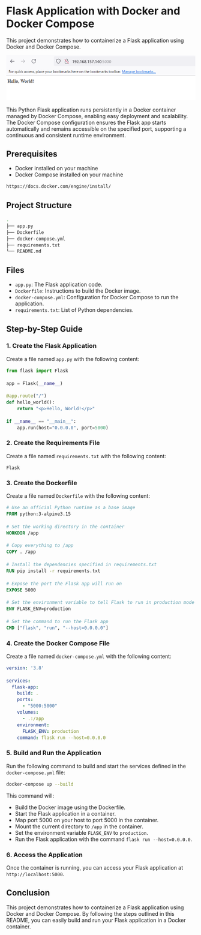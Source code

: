 # Flask Application with Docker and Docker Compose

This project demonstrates how to containerize a Flask application using Docker and Docker Compose.

![Flask-app-snapshot](Images/flask-app-snapshot.png)

This Python Flask application runs persistently in a Docker container managed by Docker Compose, enabling easy deployment and scalability. The Docker Compose configuration ensures the Flask app starts automatically and remains accessible on the specified port, supporting a continuous and consistent runtime environment.

## Prerequisites

- Docker installed on your machine
- Docker Compose installed on your machine
```bash
https://docs.docker.com/engine/install/
```

## Project Structure
```bash
.
├── app.py
├── Dockerfile
├── docker-compose.yml
├── requirements.txt
└── README.md
```

## Files

- `app.py`: The Flask application code.
- `Dockerfile`: Instructions to build the Docker image.
- `docker-compose.yml`: Configuration for Docker Compose to run the application.
- `requirements.txt`: List of Python dependencies.

## Step-by-Step Guide

### 1. Create the Flask Application

Create a file named `app.py` with the following content:

```python
from flask import Flask

app = Flask(__name__)

@app.route("/")
def hello_world():
    return "<p>Hello, World!</p>"

if __name__ == "__main__":
    app.run(host="0.0.0.0", port=5000)
```

### 2. Create the Requirements File

Create a file named `requirements.txt` with the following content:

```
Flask
```

### 3. Create the Dockerfile

Create a file named `Dockerfile` with the following content:

```Dockerfile
# Use an official Python runtime as a base image
FROM python:3-alpine3.15

# Set the working directory in the container
WORKDIR /app

# Copy everything to /app
COPY . /app

# Install the dependencies specified in requirements.txt
RUN pip install -r requirements.txt

# Expose the port the Flask app will run on
EXPOSE 5000

# Set the environment variable to tell Flask to run in production mode
ENV FLASK_ENV=production

# Set the command to run the Flask app
CMD ["flask", "run", "--host=0.0.0.0"]
```

### 4. Create the Docker Compose File

Create a file named `docker-compose.yml` with the following content:

```yaml
version: '3.8'

services:
  flask-app:
    build: .
    ports:
      - "5000:5000"
    volumes:
      - .:/app
    environment:
      FLASK_ENV: production
    command: flask run --host=0.0.0.0
```

### 5. Build and Run the Application

Run the following command to build and start the services defined in the `docker-compose.yml` file:

```bash
docker-compose up --build
```

This command will:
- Build the Docker image using the Dockerfile.
- Start the Flask application in a container.
- Map port 5000 on your host to port 5000 in the container.
- Mount the current directory to `/app` in the container.
- Set the environment variable `FLASK_ENV` to `production`.
- Run the Flask application with the command `flask run --host=0.0.0.0`.

### 6. Access the Application

Once the container is running, you can access your Flask application at `http://localhost:5000`.

## Conclusion

This project demonstrates how to containerize a Flask application using Docker and Docker Compose. By following the steps outlined in this README, you can easily build and run your Flask application in a Docker container.


